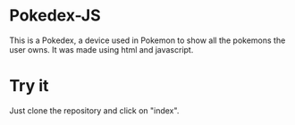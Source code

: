 # Pokedex-JS
This is a Pokedex, a device used in Pokemon to show all the pokemons the user owns. It was made using html and javascript.

# Try it
Just clone the repository and click on "index".
